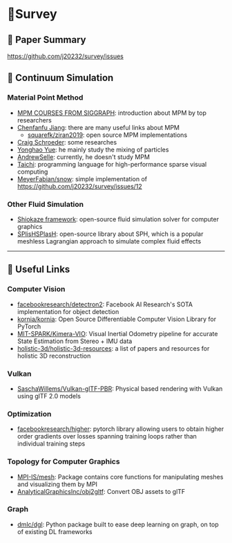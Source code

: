 # 🍓Survey 
## 🦑 Paper Summary
https://github.com/j20232/survey/issues


## 🌊 Continuum Simulation

### Material Point Method
- [MPM COURSES FROM SIGGRAPH](https://www.seas.upenn.edu/~cffjiang/mpmcourse.html): introduction about MPM by top researchers
- [Chenfanfu Jiang](https://www.seas.upenn.edu/~cffjiang/): there are many useful links about MPM
   - [squarefk/ziran2019](https://github.com/squarefk/ziran2019): open source MPM implementations
- [Craig Schroeder](https://www.cs.ucr.edu/~craigs/research.html): some researches
- [Yonghao Yue](http://mns.k.u-tokyo.ac.jp/~yonghao/): he mainly study the mixing of particles
- [AndrewSelle](http://www.andyselle.com/): currently, he doesn't study MPM
- [Taichi](https://github.com/yuanming-hu/taichi): programming language for high-performance sparse visual computing
- [MeyerFabian/snow](https://github.com/MeyerFabian/snow): simple implementation of https://github.com/j20232/survey/issues/12

### Other Fluid Simulation
- [Shiokaze framework](https://github.com/ryichando/shiokaze): open-source fluid simulation solver for computer graphics
- [SPlisHSPlasH](https://github.com/InteractiveComputerGraphics/SPlisHSPlasH): open-source library about SPH, which is a popular meshless Lagrangian approach to simulate complex fluid effects

---

## 📖 Useful Links

### Computer Vision
- [facebookresearch/detectron2](https://github.com/facebookresearch/detectron2): Facebook AI Research's SOTA implementation for object detection
- [kornia/kornia](https://github.com/kornia/kornia): Open Source Differentiable Computer Vision Library for PyTorch
- [MIT-SPARK/Kimera-VIO](https://github.com/MIT-SPARK/Kimera-VIO): Visual Inertial Odometry pipeline for accurate State Estimation from Stereo + IMU data
- [holistic-3d/holistic-3d-resources](https://github.com/holistic-3d/holistic-3d-resources): a  list of papers and resources for holistic 3D reconstruction

### Vulkan
- [SaschaWillems/Vulkan-glTF-PBR](https://github.com/SaschaWillems/Vulkan-glTF-PBR): Physical based rendering with Vulkan using glTF 2.0 models

### Optimization
- [facebookresearch/higher](https://github.com/facebookresearch/higher): pytorch library allowing users to obtain higher order gradients over losses spanning training loops rather than individual training steps

### Topology for Computer Graphics
- [MPI-IS/mesh](https://github.com/MPI-IS/mesh): Package contains core functions for manipulating meshes and visualizing them by MPI
- [AnalyticalGraphicsInc/obj2gltf](https://github.com/AnalyticalGraphicsInc/obj2gltf): Convert OBJ assets to glTF

### Graph
- [dmlc/dgl](https://github.com/dmlc/dgl): Python package built to ease deep learning on graph, on top of existing DL frameworks

